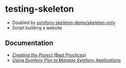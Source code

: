 # testing-skeleton

* Doubled by [symfony-skeleton-demo/skeleton-only](https://github.com/symfony-skeleton-demo/skeleton-only)
* Script building a website

## Documentation
* [*Creating the Project* (Best Proctices)](https://symfony.com/doc/current/best_practices/creating-the-project.html)
* [*Using Symfony Flex to Manage Symfony Applications*](https://symfony.com/doc/current/setup/flex.html)
